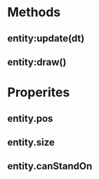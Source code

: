 # Methods

## entity:update(dt)

## entity:draw()

# Properites

## entity.pos 

## entity.size

## entity.canStandOn